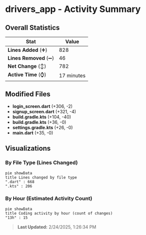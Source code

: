 # drivers_app - Activity Summary 

## Overall Statistics

| Stat                   | Value                                                             |
| ---------------------- | ----------------------------------------------------------------- |
| **Lines Added** (➕)   | 828                                          |
| **Lines Removed** (➖) | 46                                        |
| **Net Change** (↕)    | 782                |
| **Active Time** (⌚)   | 17 minutes |


## Modified Files
- **login_screen.dart** (+306, -2)
- **signup_screen.dart** (+321, -4)
- **build.gradle.kts** (+104, -40)
- **build.gradle.kts** (+36, -0)
- **settings.gradle.kts** (+26, -0)
- **main.dart** (+35, -0)

## Visualizations

### By File Type (Lines Changed)

```mermaid
pie showData
title Lines changed by file type
".dart" : 668
".kts" : 206
```

### By Hour (Estimated Activity Count)

```mermaid
pie showData
title Coding activity by hour (count of changes)
"13h" : 15
```


> **Last Updated:** 2/24/2025, 1:26:34 PM